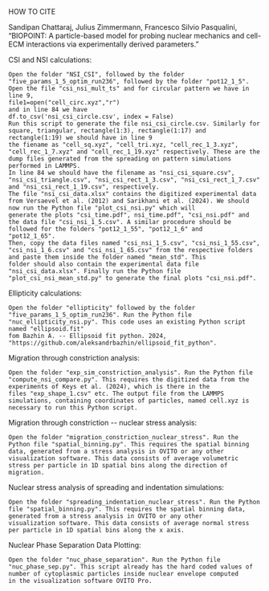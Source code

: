 HOW TO CITE

Sandipan Chattaraj, Julius Zimmermann, Francesco Silvio Pasqualini, “BIOPOINT: A particle-based model for probing nuclear mechanics and cell-ECM interactions via experimentally derived parameters.”
 
CSI and NSI calculations:
    
    Open the folder "NSI_CSI", followed by the folder "five_params_1_5_optim_run236", followed by the folder "pot12_1_5". Open the file "csi_nsi_mult_ts" and for circular pattern we have in line 9,
    file1=open("cell_circ.xyz","r") 
    and in line 84 we have 
    df.to_csv('nsi_csi_circle.csv', index = False)
    Run this script to generate the file nsi_csi_circle.csv. Similarly for square, triangular, rectangle(1:3), rectangle(1:17) and rectangle(1:19) we should have in line 9
    the fiename as "cell_sq.xyz", "cell_tri.xyz, "cell_rec_1_3.xyz", "cell_rec_1_7.xyz" and "cell_rec_1_19.xyz" respectively. These are the dump files generated from the spreading on pattern simulations
    performed in LAMMPS.
    In line 84 we should have the filename as "nsi_csi_square.csv", "nsi_csi_triangle.csv", "nsi_csi_rect_1_3.csv", "nsi_csi_rect_1_7.csv" and "nsi_csi_rect_1_19.csv", respectively.
    The file "nsi_csi_data.xlsx" contains the digitized experimental data from Versaevel et al. (2012) and Sarikhani et al. (2024). We should now run the Python file "plot_csi_nsi.py" which will
    generate the plots "csi_time.pdf", nsi_time.pdf", "csi_nsi.pdf" and the data file "csi_nsi_1_5.csv". A similar procedure should be followed for the folders "pot12_1_55", "pot12_1_6" and
    "pot12_1_65".
    Then, copy the data files named "csi_nsi_1_5.csv", "csi_nsi_1_55.csv", "csi_nsi_1_6.csv" and "csi_nsi_1_65.csv" from the respective folders and paste them inside the folder named "mean_std". This
    folder should also contain the experimental data file "nsi_csi_data.xlsx". Finally run the Python file "plot_csi_nsi_mean_std.py" to generate the final plots "csi_nsi.pdf".
    
Ellipticity calculations:

    Open the folder "ellipticity" followed by the folder "five_params_1_5_optim_run236". Run the Python file "nuc_ellipticity_nsi.py". This code uses an existing Python script named "ellipsoid.fit"
    fom Bazhin A. -- Ellipsoid fit python. 2024, "https://github.com/aleksandrbazhin/ellipsoid_fit_python".
    
Migration through constriction analysis:

    Open the folder "exp_sim_constriction_analysis". Run the Python file "compute_nsi_compare.py". This requires the digitized data from the experiments of Keys et al. (2024), which is there in the
    files "exp_shape_1.csv" etc. The output file from the LAMMPS simulations, containing coordinates of particles, named cell.xyz is necessary to run this Python script.
    
Migration through constriction -- nuclear stress analysis:

    Open the folder "migration_constriction_nuclear_stress". Run the Python file "spatial_binning.py". This requires the spatial binning data, generated from a stress analysis in OVITO or any other
    visualization software. This data consists of average volumetric stress per particle in 1D spatial bins along the direction of migration.

Nuclear stress analysis of spreading and indentation simulations:

    Open the folder "spreading_indentation_nuclear_stress". Run the Python file "spatial_binning.py". This requires the spatial binning data, generated from a stress analysis in OVITO or any other
    visualization software. This data consists of average normal stress per particle in 1D spatial bins along the x axis.
    
Nuclear Phase Separation Data Plotting:

    Open the folder "nuc_phase_separation". Run the Python file "nuc_phase_sep.py". This script already has the hard coded values of number of cytoplasmic particles inside nuclear envelope computed
    in the visualization software OVITO Pro.
